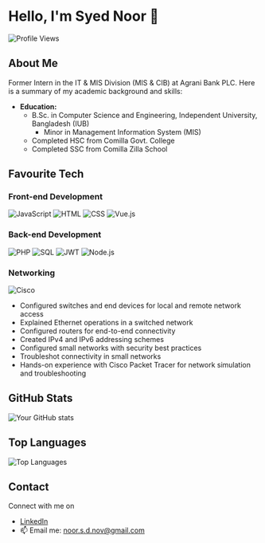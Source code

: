 # Hello, I'm Syed Noor 👋

![Profile Views](https://komarev.com/ghpvc/?username=Noorsyedd)

## About Me

Former Intern in the IT & MIS Division (MIS & CIB) at Agrani Bank PLC. Here is a summary of my academic background and skills:

- **Education:**
  - B.Sc. in Computer Science and Engineering, Independent University, Bangladesh (IUB)
    - Minor in Management Information System (MIS)
  - Completed HSC from Comilla Govt. College
  - Completed SSC from Comilla Zilla School

## Favourite Tech

### Front-end Development

![JavaScript](https://img.shields.io/badge/JavaScript-F7DF1E?style=for-the-badge&logo=javascript&logoColor=black)
![HTML](https://img.shields.io/badge/HTML-E34F26?style=for-the-badge&logo=html5&logoColor=white)
![CSS](https://img.shields.io/badge/CSS-1572B6?style=for-the-badge&logo=css3&logoColor=white)
![Vue.js](https://img.shields.io/badge/Vue.js-4FC08D?style=for-the-badge&logo=vue.js&logoColor=white)

### Back-end Development

![PHP](https://img.shields.io/badge/PHP-777BB4?style=for-the-badge&logo=php&logoColor=white)
![SQL](https://img.shields.io/badge/SQL-4479A1?style=for-the-badge&logo=postgresql&logoColor=white)
![JWT](https://img.shields.io/badge/JWT-000000?style=for-the-badge&logo=jsonwebtokens&logoColor=white)
![Node.js](https://img.shields.io/badge/Node.js-339933?style=for-the-badge&logo=nodedotjs&logoColor=white)




### Networking

![Cisco](https://img.shields.io/badge/Cisco-1BA0D7?style=for-the-badge&logo=cisco&logoColor=white)

- Configured switches and end devices for local and remote network access
- Explained Ethernet operations in a switched network
- Configured routers for end-to-end connectivity
- Created IPv4 and IPv6 addressing schemes
- Configured small networks with security best practices
- Troubleshot connectivity in small networks
- Hands-on experience with Cisco Packet Tracer for network simulation and troubleshooting

## GitHub Stats

![Your GitHub stats](https://github-readme-stats.vercel.app/api?username=Noorsyedd&show_icons=true&hide_border=true)

## Top Languages

![Top Languages](https://github-readme-stats.vercel.app/api/top-langs/?username=Noorsyedd&layout=compact)

## Contact

Connect with me on 
- [LinkedIn](https://www.linkedin.com/in/noor-syed-578521307/)
- 📫 Email me: [noor.s.d.nov@gmail.com](mailto:noor.s.d.nov@gmail.com)
